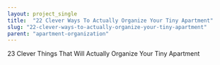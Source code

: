 ```yaml
---
layout: project_single
title:  "22 Clever Ways To Actually Organize Your Tiny Apartment"
slug: "22-clever-ways-to-actually-organize-your-tiny-apartment"
parent: "apartment-organization"
---
```

23 Clever Things That Will Actually Organize Your Tiny Apartment